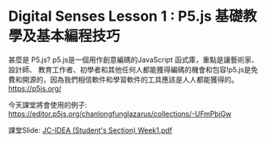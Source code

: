 # Digital Senses Lesson 1 : P5.js 基礎教學及基本編程技巧


甚麼是 P5.js?
p5.js是一個用作創意編碼的JavaScript 函式庫，重點是讓藝術家、設計師、 教育工作者、初學者和其他任何人都能獲得編碼的機會和包容!p5.js是免費和開源的，因為我們相信軟件和學習軟件的工具應該是人人都能獲得的。
https://p5js.org/

今天課堂將會使用的例子:
https://editor.p5js.org/chanlongfunglazarus/collections/-UFmPbjGw

課堂Slide:
[JC-IDEA (Student's Section) Week1.pdf](https://github.com/JC-Project-IDEA/Digital-Senses-Week-1/files/10738796/JC-IDEA.Student.s.Section.Week1.pdf)
